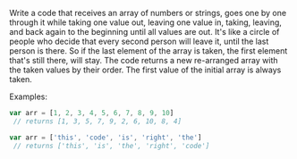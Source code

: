 Write a code that receives an array of numbers or strings, goes one by one through it while taking one value out, leaving one value in, taking, leaving, and back again to the beginning until all values are out. 
It's like a circle of people who decide that every second person will leave it, until the last person is there. So if the last element of the array is taken, the first element that's still there, will stay. 
The code returns a new re-arranged array with the taken values by their order. The first value of the initial array is always taken.

Examples:
```javascript
var arr = [1, 2, 3, 4, 5, 6, 7, 8, 9, 10]
 // returns [1, 3, 5, 7, 9, 2, 6, 10, 8, 4]

var arr = ['this', 'code', 'is', 'right', 'the']
 // returns ['this', 'is', 'the', 'right', 'code']
```
